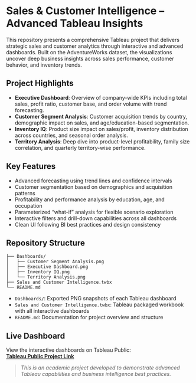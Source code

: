 # Sales & Customer Intelligence – Advanced Tableau Insights
This repository presents a comprehensive Tableau project that delivers strategic sales and customer analytics through interactive and advanced dashboards. Built on the AdventureWorks dataset, the visualizations uncover deep business insights across sales performance, customer behavior, and inventory trends.

## Project Highlights
- **Executive Dashboard**: Overview of company-wide KPIs including total sales, profit ratio, customer base, and order volume with trend forecasting.
- **Customer Segment Analysis**: Customer acquisition trends by country, demographic impact on sales, and age/education-based segmentation.
- **Inventory IQ**: Product size impact on sales/profit, inventory distribution across countries, and seasonal order analysis.
- **Territory Analysis**: Deep dive into product-level profitability, family size correlation, and quarterly territory-wise performance.

## Key Features
- Advanced forecasting using trend lines and confidence intervals  
- Customer segmentation based on demographics and acquisition patterns  
- Profitability and performance analysis by education, age, and occupation  
- Parameterized “what-if” analysis for flexible scenario exploration  
- Interactive filters and drill-down capabilities across all dashboards  
- Clean UI following BI best practices and design consistency

## Repository Structure
```
├── Dashboards/
│   ├── Customer Segment Analysis.png
│   ├── Executive Dashboard.png
│   ├── Inventory IQ.png
│   └── Territory Analysis.png
├── Sales and Customer Intelligence.twbx
└── README.md
```

- `Dashboards/`: Exported PNG snapshots of each Tableau dashboard  
- `Sales and Customer Intelligence.twbx`: Tableau packaged workbook with all interactive dashboards  
- `README.md`: Documentation for project overview and structure

## Live Dashboard
View the interactive dashboards on Tableau Public:  
**[Tableau Public Project Link](https://public.tableau.com/app/profile/your-profile-name/viz/your-project-name)**  

> *This is an academic project developed to demonstrate advanced Tableau capabilities and business intelligence best practices.*
